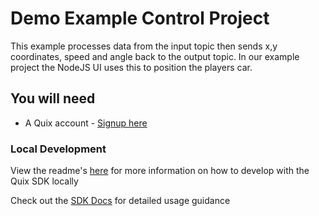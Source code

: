 # Demo Example Control Project

This example processes data from the input topic then sends x,y coordinates, speed and angle back to the output topic. 
In our example project the NodeJS UI uses this to position the players car.


## You will need

- A Quix account - [Signup here](https://quix.ai/signup)

### Local Development

View the readme's [here](https://github.com/quixai/quix-library/tree/main/python/local-development) 
for more information on how to develop with the Quix SDK locally

Check out the [SDK Docs](https://quix.ai/docs/sdk/introduction.html) for detailed usage guidance

